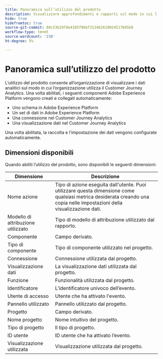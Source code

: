 ```yaml
---
title: Panoramica sull’utilizzo del prodotto
description: Visualizzare approfondimenti e rapporti sul modo in cui l’organizzazione utilizza il Customer Journey Analytics.
hide: true
hidefromtoc: true
source-git-commit: 60c53b29f8e4105f96bf312462610024517605b8
workflow-type: tm+mt
source-wordcount: '238'
ht-degree: 5%

---
```


# Panoramica sull’utilizzo del prodotto

L’utilizzo del prodotto consente all’organizzazione di visualizzare i dati analitici sul modo in cui l’organizzazione utilizza il Customer Journey Analytics. Una volta abilitati, i seguenti componenti Adobe Experience Platform vengono creati e collegati automaticamente:

* Uno schema in Adobe Experience Platform
* Un set di dati in Adobe Experience Platform
* Una connessione nel Customer Journey Analytics
* Una visualizzazione dati nel Customer Journey Analytics

Una volta abilitata, la raccolta e l’impostazione dei dati vengono configurate automaticamente.

## Dimensioni disponibili

Quando abiliti l’utilizzo del prodotto, sono disponibili le seguenti dimensioni:

| Dimensione | Descrizione |
| --- | --- |
| Nome azione | Tipo di azione eseguita dall&#39;utente. Puoi utilizzare questa dimensione come qualsiasi metrica desiderata creando una copia nelle impostazioni della visualizzazione dati. |
| Modello di attribuzione utilizzato | Tipo di modello di attribuzione utilizzato dal rapporto. |
| Componente | Campo derivato. |
| Tipo di componente | Tipo di componente utilizzato nel progetto. |
| Connessione | Connessione utilizzata dal progetto. |
| Visualizzazione dati | La visualizzazione dati utilizzata dal progetto. |
| Funzione | Funzionalità utilizzata dal progetto. |
| Identificatore | L’identificatore univoco dell’evento. |
| Utente di accesso | Utente che ha attivato l&#39;evento. |
| Pannello utilizzato | Pannello utilizzato dal progetto. |
| Progetto | Campo derivato. |
| Nome progetto | Nome intuitivo del progetto. |
| Tipo di progetto | Il tipo di progetto. |
| ID utente | ID utente che ha attivato l’evento. |
| Visualizzazione utilizzata | Visualizzazione utilizzata dal progetto. |
